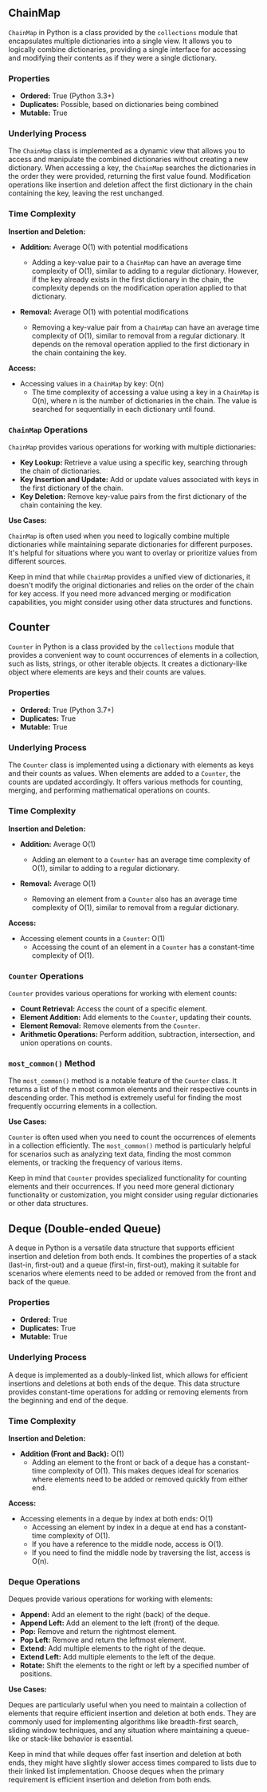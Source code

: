 ## ChainMap

`ChainMap` in Python is a class provided by the `collections` module that encapsulates multiple dictionaries into a single view. It allows you to logically combine dictionaries, providing a single interface for accessing and modifying their contents as if they were a single dictionary.

### Properties

- **Ordered:** True (Python 3.3+)
- **Duplicates:** Possible, based on dictionaries being combined
- **Mutable:** True

### Underlying Process

The `ChainMap` class is implemented as a dynamic view that allows you to access and manipulate the combined dictionaries without creating a new dictionary. When accessing a key, the `ChainMap` searches the dictionaries in the order they were provided, returning the first value found. Modification operations like insertion and deletion affect the first dictionary in the chain containing the key, leaving the rest unchanged.

### Time Complexity

**Insertion and Deletion:**

- **Addition:** Average O(1) with potential modifications
  - Adding a key-value pair to a `ChainMap` can have an average time complexity of O(1), similar to adding to a regular dictionary. However, if the key already exists in the first dictionary in the chain, the complexity depends on the modification operation applied to that dictionary.

- **Removal:** Average O(1) with potential modifications
  - Removing a key-value pair from a `ChainMap` can have an average time complexity of O(1), similar to removal from a regular dictionary. It depends on the removal operation applied to the first dictionary in the chain containing the key.

**Access:**

- Accessing values in a `ChainMap` by key: O(n)
  - The time complexity of accessing a value using a key in a `ChainMap` is O(n), where n is the number of dictionaries in the chain. The value is searched for sequentially in each dictionary until found.

### `ChainMap` Operations

`ChainMap` provides various operations for working with multiple dictionaries:

- **Key Lookup:** Retrieve a value using a specific key, searching through the chain of dictionaries.
- **Key Insertion and Update:** Add or update values associated with keys in the first dictionary of the chain.
- **Key Deletion:** Remove key-value pairs from the first dictionary of the chain containing the key.

**Use Cases:**

`ChainMap` is often used when you need to logically combine multiple dictionaries while maintaining separate dictionaries for different purposes. It's helpful for situations where you want to overlay or prioritize values from different sources.

Keep in mind that while `ChainMap` provides a unified view of dictionaries, it doesn't modify the original dictionaries and relies on the order of the chain for key access. If you need more advanced merging or modification capabilities, you might consider using other data structures and functions.

## Counter

`Counter` in Python is a class provided by the `collections` module that provides a convenient way to count occurrences of elements in a collection, such as lists, strings, or other iterable objects. It creates a dictionary-like object where elements are keys and their counts are values.

### Properties

- **Ordered:** True (Python 3.7+)
- **Duplicates:** True
- **Mutable:** True

### Underlying Process

The `Counter` class is implemented using a dictionary with elements as keys and their counts as values. When elements are added to a `Counter`, the counts are updated accordingly. It offers various methods for counting, merging, and performing mathematical operations on counts.

### Time Complexity

**Insertion and Deletion:**

- **Addition:** Average O(1)
  - Adding an element to a `Counter` has an average time complexity of O(1), similar to adding to a regular dictionary.

- **Removal:** Average O(1)
  - Removing an element from a `Counter` also has an average time complexity of O(1), similar to removal from a regular dictionary.

**Access:**

- Accessing element counts in a `Counter`: O(1)
  - Accessing the count of an element in a `Counter` has a constant-time complexity of O(1).

### `Counter` Operations

`Counter` provides various operations for working with element counts:

- **Count Retrieval:** Access the count of a specific element.
- **Element Addition:** Add elements to the `Counter`, updating their counts.
- **Element Removal:** Remove elements from the `Counter`.
- **Arithmetic Operations:** Perform addition, subtraction, intersection, and union operations on counts.

### `most_common()` Method

The `most_common()` method is a notable feature of the `Counter` class. It returns a list of the n most common elements and their respective counts in descending order. This method is extremely useful for finding the most frequently occurring elements in a collection.

**Use Cases:**

`Counter` is often used when you need to count the occurrences of elements in a collection efficiently. The `most_common()` method is particularly helpful for scenarios such as analyzing text data, finding the most common elements, or tracking the frequency of various items.

Keep in mind that `Counter` provides specialized functionality for counting elements and their occurrences. If you need more general dictionary functionality or customization, you might consider using regular dictionaries or other data structures.

## Deque (Double-ended Queue)

A deque in Python is a versatile data structure that supports efficient insertion and deletion from both ends. It combines the properties of a stack (last-in, first-out) and a queue (first-in, first-out), making it suitable for scenarios where elements need to be added or removed from the front and back of the queue.

### Properties

- **Ordered:** True
- **Duplicates:** True
- **Mutable:** True

### Underlying Process

A deque is implemented as a doubly-linked list, which allows for efficient insertions and deletions at both ends of the deque. This data structure provides constant-time operations for adding or removing elements from the beginning and end of the deque.

### Time Complexity

**Insertion and Deletion:**

- **Addition (Front and Back):** O(1)
  - Adding an element to the front or back of a deque has a constant-time complexity of O(1). This makes deques ideal for scenarios where elements need to be added or removed quickly from either end.

**Access:**

- Accessing elements in a deque by index at both ends: O(1)
  - Accessing an element by index in a deque at end has a constant-time complexity of O(1).
  - If you have a reference to the middle node, access is O(1).
  - If you need to find the middle node by traversing the list, access is O(n).

### Deque Operations

Deques provide various operations for working with elements:

- **Append:** Add an element to the right (back) of the deque.
- **Append Left:** Add an element to the left (front) of the deque.
- **Pop:** Remove and return the rightmost element.
- **Pop Left:** Remove and return the leftmost element.
- **Extend:** Add multiple elements to the right of the deque.
- **Extend Left:** Add multiple elements to the left of the deque.
- **Rotate:** Shift the elements to the right or left by a specified number of positions.

**Use Cases:**

Deques are particularly useful when you need to maintain a collection of elements that require efficient insertion and deletion at both ends. They are commonly used for implementing algorithms like breadth-first search, sliding window techniques, and any situation where maintaining a queue-like or stack-like behavior is essential.

Keep in mind that while deques offer fast insertion and deletion at both ends, they might have slightly slower access times compared to lists due to their linked list implementation. Choose deques when the primary requirement is efficient insertion and deletion from both ends.

